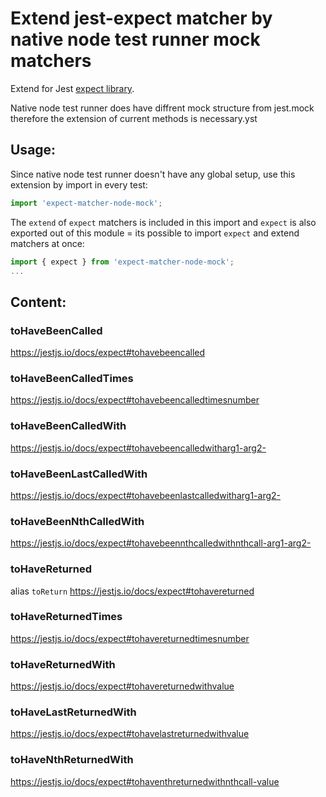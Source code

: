 # Extend jest-expect matcher by native node test runner mock matchers
Extend for Jest [expect library](https://jestjs.io/docs/expect#expectextendmatchers).

Native node test runner does have diffrent mock structure from jest.mock therefore the extension of current methods is necessary.yst

## Usage:

Since native node test runner doesn't have any global setup, use this extension by import in every test:
```js
import 'expect-matcher-node-mock';
```

The `extend` of `expect` matchers is included in this import and `expect` is also exported out of this module = its possible to import `expect` and extend matchers at once:
```js
import { expect } from 'expect-matcher-node-mock';
...
```

## Content:

### toHaveBeenCalled
https://jestjs.io/docs/expect#tohavebeencalled

### toHaveBeenCalledTimes
https://jestjs.io/docs/expect#tohavebeencalledtimesnumber

### toHaveBeenCalledWith
https://jestjs.io/docs/expect#tohavebeencalledwitharg1-arg2-

### toHaveBeenLastCalledWith
https://jestjs.io/docs/expect#tohavebeenlastcalledwitharg1-arg2-

### toHaveBeenNthCalledWith
https://jestjs.io/docs/expect#tohavebeennthcalledwithnthcall-arg1-arg2-

### toHaveReturned
alias `toReturn`
https://jestjs.io/docs/expect#tohavereturned

### toHaveReturnedTimes
https://jestjs.io/docs/expect#tohavereturnedtimesnumber

### toHaveReturnedWith
https://jestjs.io/docs/expect#tohavereturnedwithvalue

### toHaveLastReturnedWith
https://jestjs.io/docs/expect#tohavelastreturnedwithvalue

### toHaveNthReturnedWith
https://jestjs.io/docs/expect#tohaventhreturnedwithnthcall-value
